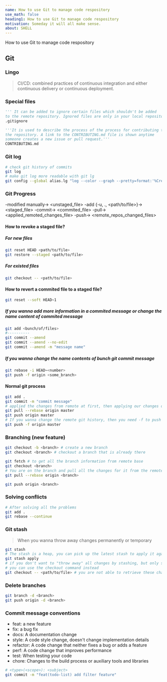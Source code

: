 ```yaml
---
name: How to use Git to manage code respository
use_math: false
heading1: How to use Git to manage code respository
motivation: Someday it will all make sense.
about: SHELL
---
```


How to use Git to manage code respository

## Git

### Lingo

> CI/CD: combined practices of continuous integration and either continuous delivery or continuous deployment.

### Special files

```Python
''' It can be added to ignore certain files which shouldn't be added
to the remote repository. Ignored files are only in your local repository.'''
.gitignore

'''It is used to describe the process of the process for contributing to
the repository. A link to the CONTRIBUTING.md file is shown anytime
someone creates a new issue or pull request.'''
CONTRIBUTING.md

```

### Git log

```Bash
# check git history of commits
git log
# make git log more readable with git lg
git config --global alias.lg "log --color --graph --pretty=format:'%Cred%h%Creset -%C(yellow)%d%Creset %s %Cgreen(%cr) %C(bold blue)<%an>%Creset' --abbrev-commit"
```


### Git Progress

<file> -modified manually-> <unstaged_file> -add {-u, ., <path/to/file>}-> <staged_file> -commit-> <commited_file> -pull-> <applied_remoted_changes_file> -push-> <remote_repos_changed_files>

#### How to revoke a staged file?

##### For new files

```Bash
git reset HEAD <path/to/file>
git restore --staged <path/to/file>
```

##### For existed files

```Bash
git checkout -- <path/to/file>
```

#### How to revert a commited file to a staged file?

```Bash
git reset --soft HEAD~1
```

##### If you wanna add more information in a commited message or change the name content of commited message

```Bash
git add <bunch/of/files>
#----------
git commit --amend
git commit --amend --no-edit
git commit --amend -m "message name"
```

##### If you wanna change the name contents of bunch git commit message

```Bash
git rebase -i HEAD~<number>
git push -f origin <some_branch>
```




#### Normal git process

```Bash
git add .
git commit -m "commit message"
# applied the changes from remote at first, then applying our changes on the top of all the changes,, in case to debug with ease
git pull --rebase origin master
git push origin master
# If you wanna change the remote git history, then you need -f to push your changes to the remote server
git push -f origin master
```

### Branching (new feature)

```Bash
git checkout -b <branch> # create a new branch
git checkout <branch> # checkout a branch that is already there

git fetch # to get all the branch information from remote base
git checkout <branch>
# You are on the branch and pull all the changes for it from the remote repos
git pull --rebase origin <branch>

git push origin <branch>
```

### Solving conflicts

```Bash
# After solving all the problems
git add .
git rebase --continue
```

### Git stash

> When you wanna throw away changes permanently or temporary

```Bash
git stash
# The stash is a heap, you can pick up the latest stash to apply it again to your local repository
git stash apply
# if you don't want to "throw away" all changes by stashing, but only selected files,
# you can use the checkout command instead
git checkout -- <path/to/file> # you are not able to retrieve these changes
```

### Delete branches

```Bash
git branch -d <branch>
git push origin -d <branch>
```
### Commit message conventions

* feat: a new feature
* fix: a bug fix
* docs: A documentation change
* style: A code style change, doesn't change implementation details
* refactor: A code change that neither fixes a bug or adds a feature
* perf: A code change that improves performance
* test: When testing your code
* chore: Changes to the build process or auxiliary tools and libraries

```Bash
# <type>(<scope>): <subject>
git commit -m "feat(todo-list) add filter feature"
```
